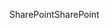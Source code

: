 <span data-ttu-id="61d73-101">SharePoint</span><span class="sxs-lookup"><span data-stu-id="61d73-101">SharePoint</span></span>